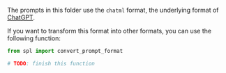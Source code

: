 The prompts in this folder use the `chatml` format, the underlying format of [ChatGPT](https://github.com/openai/openai-python/blob/main/chatml.md). 

If you want to transform this format into other formats, you can use the following function:

```python
from spl import convert_prompt_format

# TODO: finish this function
```